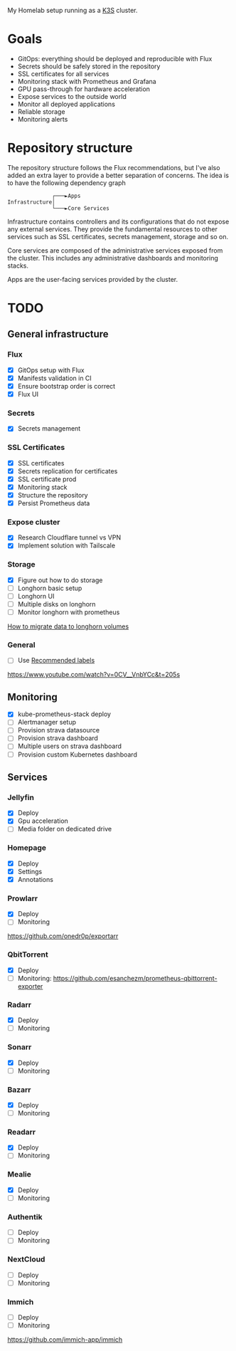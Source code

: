 My Homelab setup running as a [K3S](https://k3s.io/) cluster.

# Goals

- GitOps: everything should be deployed and reproducible with Flux
- Secrets should be safely stored in the repository
- SSL certificates for all services
- Monitoring stack with Prometheus and Grafana
- GPU pass-through for hardware acceleration
- Expose services to the outside world
- Monitor all deployed applications
- Reliable storage
- Monitoring alerts

# Repository structure

The repository structure follows the Flux recommendations, but I've
also added an extra layer to provide a better separation of concerns.
The idea is to have the following dependency graph

```
              ┌───►Apps
Infrastructure│
              └───►Core Services
```

Infrastructure contains controllers and its configurations that do not
expose any external services. They provide the fundamental resources to
other services such as SSL certificates, secrets management, storage and
so on.

Core services are composed of the administrative services exposed from
the cluster. This includes any administrative dashboards and monitoring
stacks.

Apps are the user-facing services provided by the cluster.

# TODO 

## General infrastructure

### Flux

- [x] GitOps setup with Flux
- [x] Manifests validation in CI
- [x] Ensure bootstrap order is correct
- [x] Flux UI

### Secrets

- [x] Secrets management

### SSL Certificates

- [x] SSL certificates
- [x] Secrets replication for certificates
- [x] SSL certificate prod
- [x] Monitoring stack
- [x] Structure the repository
- [x] Persist Prometheus data

### Expose cluster

- [X] Research Cloudflare tunnel vs VPN
- [X] Implement solution with Tailscale

### Storage

- [x] Figure out how to do storage
- [ ] Longhorn basic setup
- [ ] Longhorn UI
- [ ] Multiple disks on longhorn
- [ ] Monitor longhorn with prometheus

[How to migrate data to longhorn volumes](https://github.com/longhorn/longhorn/issues/265)

### General

- [ ] Use [Recommended labels](https://kubernetes.io/docs/concepts/overview/working-with-objects/common-labels/)

https://www.youtube.com/watch?v=0CV__VnbYCc&t=205s

## Monitoring

- [x] kube-prometheus-stack deploy
- [ ] Alertmanager setup
- [ ] Provision strava datasource
- [ ] Provision strava dashboard
- [ ] Multiple users on strava dashboard
- [ ] Provision custom Kubernetes dashboard

## Services

### Jellyfin

- [x] Deploy
- [x] Gpu acceleration
- [ ] Media folder on dedicated drive

### Homepage

- [X] Deploy
- [X] Settings
- [X] Annotations

### Prowlarr

- [X] Deploy
- [ ] Monitoring

https://github.com/onedr0p/exportarr

### QbitTorrent

- [X] Deploy
- [ ] Monitoring: https://github.com/esanchezm/prometheus-qbittorrent-exporter

### Radarr

- [X] Deploy
- [ ] Monitoring

### Sonarr

- [X] Deploy
- [ ] Monitoring

### Bazarr

- [X] Deploy
- [ ] Monitoring

### Readarr

- [X] Deploy
- [ ] Monitoring

### Mealie

- [X] Deploy
- [ ] Monitoring

### Authentik

- [ ] Deploy
- [ ] Monitoring

### NextCloud

- [ ] Deploy
- [ ] Monitoring

### Immich

- [ ] Deploy
- [ ] Monitoring

https://github.com/immich-app/immich
